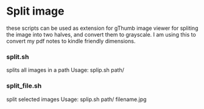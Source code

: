 # Split image

these scripts can be used as extension for gThumb image viewer
for spliting the image into two halves, and convert them to grayscale.
I am using this to convert my pdf notes to kindle friendly dimensions.

### split.sh
splits all images in a path
Usage: splip.sh path/

### split_file.sh
split selected images
Usage: splip.sh path/ filename.jpg
